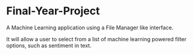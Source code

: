 # Final-Year-Project

A Machine Learning application using a File Manager like interface.

It will allow a user to select from a list of machine learning powered filter options, such as sentiment in text.
